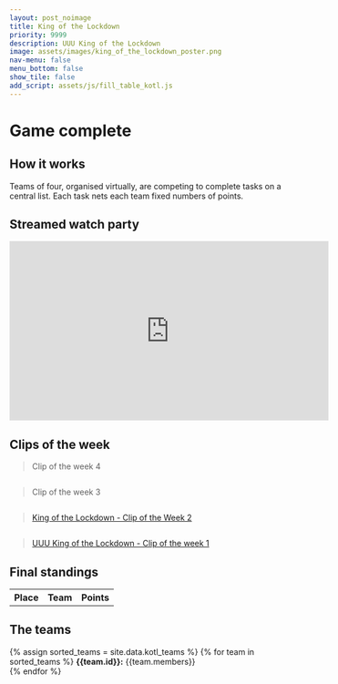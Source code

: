 ```yaml
---
layout: post_noimage
title: King of the Lockdown
priority: 9999
description: UUU King of the Lockdown
image: assets/images/king_of_the_lockdown_poster.png
nav-menu: false
menu_bottom: false
show_tile: false
add_script: assets/js/fill_table_kotl.js
---
```

# Game complete
## How it works

Teams of four, organised virtually, are competing to complete tasks on a central list. Each task nets each team fixed numbers of points.

## Streamed watch party
<iframe width="560" height="315" src="https://www.youtube.com/embed/hJ-YQ6sD2SE" frameborder="0" allow="accelerometer; autoplay; clipboard-write; encrypted-media; gyroscope; picture-in-picture" allowfullscreen></iframe>

## Clips of the week
<div id="fb-root"></div>
<script async defer crossorigin="anonymous" src="https://connect.facebook.net/en_GB/sdk.js#xfbml=1&version=v6.0"></script>
<div class="fb-video" style="margin-bottom:2em" data-href="https://www.facebook.com/theunionofukunicyclists/videos/246544833092702/" data-show-text="false" data-width="300"><blockquote cite="https://developers.facebook.com/theunionofukunicyclists/videos/246544833092702/" class="fb-xfbml-parse-ignore"><a href="https://developers.facebook.com/theunionofukunicyclists/videos/246544833092702/"></a>Clip of the week 4</a></blockquote></div>
<div class="fb-video" style="margin-bottom:2em" data-href="https://www.facebook.com/theunionofukunicyclists/videos/2896561930419862/" data-show-text="false" data-width="300"><blockquote cite="https://developers.facebook.com/theunionofukunicyclists/videos/2896561930419862/" class="fb-xfbml-parse-ignore"><a href="https://developers.facebook.com/theunionofukunicyclists/videos/2896561930419862/"></a>Clip of the week 3</a></blockquote></div>
<div class="fb-video" style="margin-bottom:2em" data-href="https://www.facebook.com/theunionofukunicyclists/videos/860369674475026/" data-show-text="false" data-width="300"><blockquote cite="https://developers.facebook.com/theunionofukunicyclists/videos/860369674475026/" class="fb-xfbml-parse-ignore"><a href="https://developers.facebook.com/theunionofukunicyclists/videos/860369674475026/">King of the Lockdown - Clip of the Week 2</a></blockquote></div>
<div class="fb-video" style="margin-bottom:2em" data-href="https://www.facebook.com/theunionofukunicyclists/videos/216253039636451/" data-show-text="false" data-width="300"><blockquote cite="https://developers.facebook.com/theunionofukunicyclists/videos/216253039636451/" class="fb-xfbml-parse-ignore"><a href="https://developers.facebook.com/theunionofukunicyclists/videos/216253039636451/">UUU King of the Lockdown - Clip of the week 1</a></blockquote></div>

## Final standings
<html>
	<table id='results-table' style="width:100%">
      <tr>
        <th>Place</th>
        <th>Team</th>
        <th>Points</th>
      </tr>
    </table>
</html>

## The teams
<div>
	{% assign sorted_teams = site.data.kotl_teams %}
	{% for team in sorted_teams %}
	<b>{{team.id}}:</b> {{team.members}}<br>
	{% endfor %}
</div>
